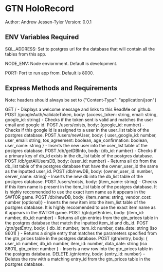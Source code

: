 # GTN HoloRecord

Author: Andrew Jessen-Tyler
Version: 0.0.1

## ENV Variables Required

SQL_ADDRESS: Set to postgres url for the database that will contain all the tables from this app.

NODE_ENV: Node enviornment. Default is development.

PORT: Port to run app from. Default is 8000.


## Express Methods and Requirements

Note: headers should always be set to {"Content-Type": "application/json"}

GET / - Displays a welcome message and links to this ReadMe on github.
POST /googleAuth/validateToken, body: {access_token: string, email: string, google_id: string} - Checks if the token sent is valid and matches the user email and google id.
POST /users/exists, body: {google_id: number} - Checks if this google id is assigned to a user in the user_list table of the postgres database.
POST /users/newUser, body: { user_google_id: number, user_email: string, tos_agreement: boolean, age_confirmation: boolean, user_name: string } - Inserts the new user into the user_list table of the postgres database.
POST /db/getDBInfo, body: {db_id: number} - Checks if a primary key of db_id exists in the db_list table of the postgres database.
POST /db/getAllUsersDB, body: {user_id: number} - Returns all db from the db_list table of the postgres database that have the owner_user_id the same as the inputted user_id.
POST /db/newDB, body: {owner_user_id: number, server_name: string} - Inserts the new db into the db_list table of the postgres database.
POST /users/exists, body: {item_name: string} - Checks if this item name is present in the item_list table of the postgres database. It is highly reccomended to use the exact item name as it appears in the SWTOR game.
POST /db/newDB, body: {item_name: string, vendor_cost: number (optional)} - Inserts the new item into the item_list table of the postgres database. It is highly reccomended to use the exact item name as it appears in the SWTOR game.
POST /gtn/getEntries, body: {item_id: number, db_id: number} - Returns all gtn entries from the gtn_prices table in the postgres database that match the inputted item_id and db_id.
POST /gtn/getEntry, body: { db_id: number, item_id: number, data_date: string (iso 8601) } - Returns a single entry that matches the parameters specified from the gtn_prices table in the postgres database.
POST /gtn/entry, body: { user_id: number, db_id: number, item_id: number, data_date: string (iso 8601), gtn_price: number } - Inserts a new row into the gtn_prices table in the postgres database.
DELETE /gtn/entry, body: {entry_id: number} - Deletes the row with a matching entry_id from the gtn_prices table in the postgres database.